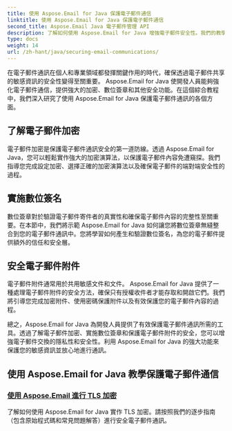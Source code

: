```yaml
---
title: 使用 Aspose.Email for Java 保護電子郵件通信
linktitle: 使用 Aspose.Email for Java 保護電子郵件通信
second_title: Aspose.Email Java 電子郵件管理 API
description: 了解如何使用 Aspose.Email for Java 增強電子郵件安全性。我們的教學涵蓋加密、數位簽章等安全電子郵件通訊的內容。
type: docs
weight: 14
url: /zh-hant/java/securing-email-communications/
---
```


在電子郵件通訊在個人和專業領域都發揮關鍵作用的時代，確保透過電子郵件共享的敏感資訊的安全性變得至關重要。 Aspose.Email for Java 使開發人員能夠強化電子郵件通信，提供強大的加密、數位簽章和其他安全功能。在這個綜合教程中，我們深入研究了使用 Aspose.Email for Java 保護電子郵件通訊的各個方面。

## 了解電子郵件加密
電子郵件加密是保護電子郵件通訊安全的第一道防線。透過 Aspose.Email for Java，您可以輕鬆實作強大的加密演算法，以保護電子郵件內容免遭窺探。我們指導您完成設定加密、選擇正確的加密演算法以及確保電子郵件的端對端安全性的過程。

## 實施數位簽名
數位簽章對於驗證電子郵件寄件者的真實性和確保電子郵件內容的完整性至關重要。在本節中，我們將示範 Aspose.Email for Java 如何讓您將數位簽章無縫整合到您的電子郵件通訊中。您將學習如何產生和驗證數位簽名，為您的電子郵件提供額外的信任和安全層。

## 安全電子郵件附件
電子郵件附件通常用於共用敏感文件和文件。 Aspose.Email for Java 提供了一種處理電子郵件附件的安全方法，確保只有授權收件者才能存取和開啟它們。我們將引導您完成加密附件、使用密碼保護附件以及有效保護您的電子郵件內容的過程。

總之，Aspose.Email for Java 為開發人員提供了有效保護電子郵件通訊所需的工具。透過了解電子郵件加密、實施數位簽章和保護電子郵件附件的安全，您可以增強電子郵件交換的隱私性和安全性。利用 Aspose.Email for Java 的強大功能來保護您的敏感資訊並放心地進行通訊。

## 使用 Aspose.Email for Java 教學保護電子郵件通信
### [使用 Aspose.Email 進行 TLS 加密](./tls-encryption/)
了解如何使用 Aspose.Email for Java 實作 TLS 加密。請按照我們的逐步指南（包含原始程式碼和常見問題解答）進行安全電子郵件通訊。